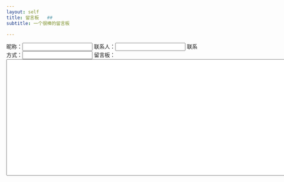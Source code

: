 ```yaml
---
layout: self
title: 留言板   ##
subtitle: 一个很棒的留言板

---
```


<div>

昵称：<input name ="小"> </input>
联系人：<input name ="小"></input>
联系方式：<input name ="小"></input>
留言板：<textarea cols= "200" rows = "20" ></textarea>


</div>